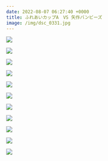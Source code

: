 ```yaml
---
date: 2022-08-07 06:27:40 +0000
title: ふれあいカップA　VS 矢作バンビーズ
image: /img/dsc_0331.jpg
---
```

![](/img/dsc_0279.jpg)

![](/img/dsc_0285.jpg)

![](/img/dsc_0333.jpg)

![](/img/dsc_0339.jpg)

![](/img/dsc_0341.jpg)

![](/img/dsc_0347.jpg)

![](/img/dsc_0369.jpg)

![](/img/dsc_0378.jpg)

![](/img/dsc_0384.jpg)

![](/img/dsc_0430.jpg)

![](/img/dsc_0440.jpg)
